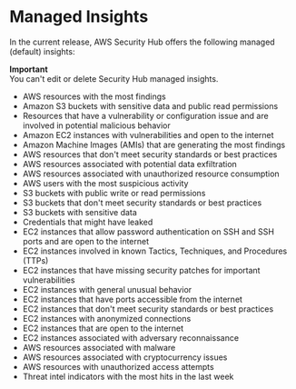# Managed Insights<a name="securityhub-managed-insights"></a>

In the current release, AWS Security Hub offers the following managed \(default\) insights:

**Important**  
You can't edit or delete Security Hub managed insights\.
+ AWS resources with the most findings
+ Amazon S3 buckets with sensitive data and public read permissions
+ Resources that have a vulnerability or configuration issue and are involved in potential malicious behavior
+ Amazon EC2 instances with vulnerabilities and open to the internet
+ Amazon Machine Images \(AMIs\) that are generating the most findings
+ AWS resources that don't meet security standards or best practices
+ AWS resources associated with potential data exfiltration
+ AWS resources associated with unauthorized resource consumption
+ AWS users with the most suspicious activity
+ S3 buckets with public write or read permissions
+ S3 buckets that don't meet security standards or best practices
+ S3 buckets with sensitive data
+ Credentials that might have leaked
+ EC2 instances that allow password authentication on SSH and SSH ports and are open to the internet
+ EC2 instances involved in known Tactics, Techniques, and Procedures \(TTPs\)
+ EC2 instances that have missing security patches for important vulnerabilities
+ EC2 instances with general unusual behavior
+ EC2 instances that have ports accessible from the internet 
+ EC2 instances that don't meet security standards or best practices
+ EC2 instances with anonymized connections
+ EC2 instances that are open to the internet
+ EC2 instances associated with adversary reconnaissance
+ AWS resources associated with malware
+ AWS resources associated with cryptocurrency issues
+ AWS resources with unauthorized access attempts
+ Threat intel indicators with the most hits in the last week